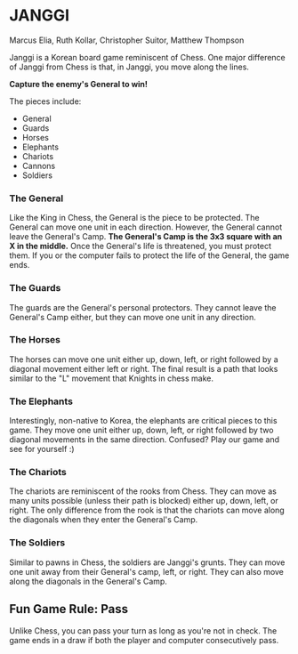 # JANGGI
Marcus Elia, Ruth Kollar, Christopher Suitor, Matthew Thompson

Janggi is a Korean board game reminiscent of Chess.
One major difference of Janggi from Chess is that, in Janggi, you move along the lines.

**Capture the enemy's General to win!**

The pieces include:
- General
- Guards
- Horses
- Elephants
- Chariots
- Cannons
- Soldiers

### The General
Like the King in Chess, the General is the piece to be protected. 
The General can move one unit in each direction. However, the General cannot leave the 
General's Camp. **The General's Camp is the 3x3 square with an X in the middle.** Once the 
General's life is threatened, you must protect them. If you or the computer fails to 
protect the life of the General, the game ends.

### The Guards
The guards are the General's personal protectors. They cannot leave the General's Camp either, 
but they can move one unit in any direction.

### The Horses
The horses can move one unit either up, down, left, or right followed by a diagonal movement 
either left or right. The final result is a path that looks similar to the "L" movement that 
Knights in chess make.

### The Elephants
Interestingly, non-native to Korea, the elephants are critical pieces to this game. 
They move one unit either up, down, left, or right followed by two diagonal movements in 
the same direction. Confused? Play our game and see for yourself :)

### The Chariots
The chariots are reminiscent of the rooks from Chess. They can move as many units possible 
(unless their path is blocked) either up, down, left, or right. The only difference from 
the rook is that the chariots can move along the diagonals when they enter the General's Camp.

### The Soldiers
Similar to pawns in Chess, the soldiers are Janggi's grunts. They can move one unit away from 
their General's camp, left, or right. They can also move along the diagonals in the General's 
Camp.

## Fun Game Rule: Pass
Unlike Chess, you can pass your turn as long as you're not in check. The game ends in a draw 
if both the player and computer consecutively pass.